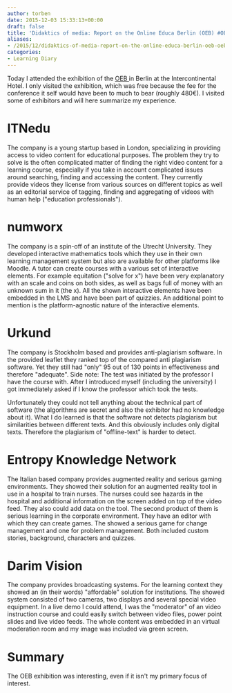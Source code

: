 ```yaml
---
author: torben
date: 2015-12-03 15:33:13+00:00
draft: false
title: 'Didaktics of media: Report on the Online Educa Berlin (OEB) #OEB15'
aliases: 
- /2015/12/didaktics-of-media-report-on-the-online-educa-berlin-oeb-oeb15/
categories:
- Learning Diary
---
```


Today I attended the exhibition of the [OEB ](http://www.online-educa.com/)in Berlin at the Intercontinental Hotel. I only visited the exhibition, which was free because the fee for the conference it self would have been to much to bear (roughly 480€). I visited some of exhibitors and will here summarize my experience.


# ITNedu


The company is a young startup based in London, specializing in providing access to video content for educational purposes. The problem they try to solve is the often complicated matter of finding the right video content for a learning course, especially if you take in account complicated issues around searching, finding and accessing the content. They currently provide videos they license from various sources on different topics as well as an editorial service of tagging, finding and aggregating of videos with human help ("education professionals").


# numworx


The company is a spin-off of an institute of the Utrecht University. They developed interactive mathematics tools which they use in their own learning management system but also are available for other platforms like Moodle. A tutor can create courses with a various set of interactive elements. For example equitation ("solve for x") have been very explanatory with an scale and coins on both sides, as well as bags full of money with an unknown sum in it (the x). All the shown interactive elements have been embedded in the LMS and have been part of quizzies. An additional point to mention is the platform-agnostic nature of the interactive elements.


# Urkund


The company is Stockholm based and provides anti-plagiarism software. In the provided leaflet they ranked top of the compared anti plagiarism software. Yet they still had "only" 95 out of 130 points in effectiveness and therefore "adequate". Side note: The test was initiated by the professor I have the course with. After I introduced myself (including the university) I got immediately asked if I know the professor which took the tests.

Unfortunately they could not tell anything about the technical part of software (the algorithms are secret and also the exhibitor had no knowledge about it). What I do learned is that the software not detects plagiarism but similarities between different texts. And this obviously includes only digital texts. Therefore the plagiarism of "offline-text" is harder to detect.


# Entropy Knowledge Network


The Italian based company provides augmented reality and serious gaming environments. They showed their solution for an augmented reality tool in use in a hospital to train nurses. The nurses could see hazards in the hospital and additional information on the screen added on top of the video feed. They also could add data on the tool. The second product of them is serious learning in the corporate environment. They have an editor with which they can create games. The showed a serious game for change management and one for problem management. Both included custom stories, background, characters and quizzes.


# Darim Vision


The company provides broadcasting systems. For the learning context they showed an (in their words) "affordable" solution for institutions. The showed system consisted of two cameras, two displays and several special video equipment. In a live demo I could attend, I was the "moderator" of an video instruction course and could easily switch between video files, power point slides and live video feeds. The whole content was embedded in an virtual moderation room and my image was included via green screen.


# Summary


The OEB exhibition was interesting, even if it isn't my primary focus of interest.

